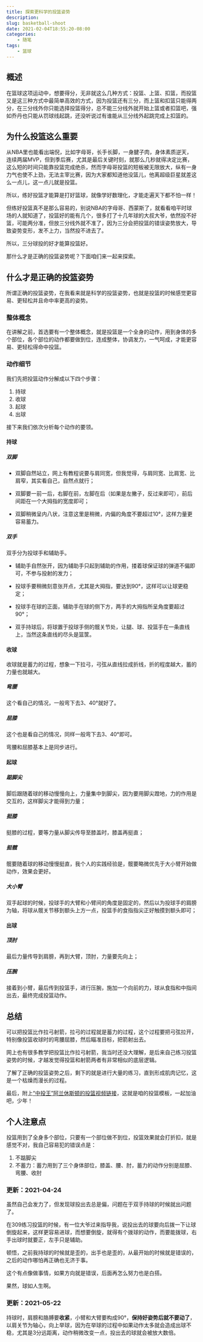 ```yaml
---
title: 探索更科学的投篮姿势
description: 
slug: basketball-shoot
date: 2021-02-04T18:55:20-08:00
categories:
    - 随笔
tags:
    - 篮球
---
```


## 概述

在篮球这项运动中，想要得分，无非就这么几种方式：投篮、上篮、扣篮，而投篮又是这三种方式中最简单高效的方式，因为投篮还有三分，而上篮和扣篮只能得两分，在三分线外你只能选择投篮得分，总不能三分线外就开始上篮或者扣篮吧，强如乔丹也只能从罚球线起跳，还没听说过有谁能从三分线外起跳完成上扣篮的。

## 为什么投篮这么重要

从NBA里也能看出端倪，比如字母哥，长手长脚，一身腱子肉，身体素质逆天，连续两届MVP，但到季后赛，尤其是最后关键时刻，就那么几秒就得决定比赛，这么短的时间只能靠投篮完成绝杀，然而字母哥投篮的短板被无限放大，纵有一身力气也使不上劲，无法主宰比赛，因为大家都知道他没篮儿，他离超级巨星就差这么一点儿，这一点儿就是投篮。

所以，练好投篮才能算是打好篮球，就像学好数理化，才能走遍天下都不怕一样！

但练好投篮真不是那么容易的，别说NBA的字母哥、西蒙斯了，就看看咱平时球场的人就知道了，投篮好的能有几个，很多打了十几年球的大叔大爷，依然投不好篮，可能两分准，但放三分线外就不准了，因为三分会把投篮的错误姿势放大，导致姿势变形，发不上力，当然投不进去了。

所以，三分球投的好才能算投篮好。

那什么才是正确的投篮姿势呢？下面咱们来一起来探索。

## 什么才是正确的投篮姿势

所谓正确的投篮姿势，在我看来就是科学的投篮姿势，也就是投篮的时候感觉更容易、更轻松并且命中率更高的姿势。

### 整体概念

在讲解之前，首选要有一个整体概念，就是投篮是一个全身的动作，用到身体的多个部位，各个部位的动作都要做到位，连成整体，协调发力，一气呵成，才能更容易、更轻松得命中投篮。

### 动作细节

我们先把投篮动作分解成以下四个步骤：

1. 持球
2. 收球
3. 起球
4. 出球

接下来我们依次分析每个动作的要领。

#### 持球

##### 双脚

- 双脚自然站立，网上有教程说要与肩同宽，但我觉得，与肩同宽、比肩宽、比肩窄，其实看自己，自然点就行；

- 双脚要一前一后，右脚在前，左脚在后（如果是左撇子，反过来即可），前后间距在一个大拇指的宽度即可；
- 双脚稍微呈内八状，注意这里是稍微，内偏的角度不要超过10°，这样力量更容易蓄力。

##### 双手

双手分为投球手和辅助手。

- 辅助手自然张开，因为辅助手只起到辅助的作用，搂着球保证球的弹道不偏即可，不参与投射的发力；

- 投球手要稍微刻意张开点，尤其是大拇指，要达到90°，这样可以让球更稳定；

- 投球手在球的正面，辅助手在球的侧下方，两手的大拇指所呈角度要超过90°；

- 双手持球后，将球置于投球手侧的髋关节处，让腿、球、投篮手在一条直线上，当然这条直线的尽头是篮筐。

  

#### 收球

收球就是蓄力的过程，想象一下拉弓，弓弦从直线拉成折线，折的程度越大，蓄的力量也就越大。

##### 弯腰

这个看自己的情况，一般弯下去3、40°就好了。

##### 屈膝

这个也是看自己的情况，同样一般弯下去3、40°即可。

弯腰和屈膝基本上是同步进行。

#### 起球

##### 踮脚尖

脚后跟随着球的移动慢慢向上，力量集中到脚尖，因为要用脚尖蹬地，力的作用是交互的，这样脚尖才能得到力量；

##### 挺膝

挺膝的过程，要等力量从脚尖传导至膝盖时，膝盖再挺直；

##### 挺髋

髋要随着球的移动慢慢挺直，我个人的实践经验是，髋要略微优先于大小臂开始做动作，效果会更好。

##### 大小臂

双手起球的时候，投球手的大臂和小臂间的角度是固定的，然后以为投球手的肩膀为轴，将球从髋关节移到额头上方一点，投篮手的食指指尖正好触摸到额头即可；

#### 出球

##### 顶肘

最后力量传导到肩膀，再到大臂，顶肘，力量要先向上；

##### 压腕

接着到小臂，最后传到投篮手，进行压腕，施加一个向前的力，球从食指和中指间出去，最终完成投篮动作。

## 总结

可以把投篮比作拉弓射箭，拉弓的过程就是蓄力的过程，这个过程要把弓弦拉开，特别像投篮收球时的弯腰屈膝，然后瞄准目标，把箭射出去。

网上也有很多教学把投篮比作拉弓射箭，我当时还没大理解，是后来自己练习投篮姿势的时候，才越发觉得投篮和射箭两者有非常相似的底层逻辑。

了解了正确的投篮姿势之后，剩下的就是进行大量的练习，直到形成肌肉记忆，这是一个枯燥而漫长的过程。

最后，附上[“中投王”阿兰休斯顿的投篮视频链接](https://m.zhibo8.cc/nba/2020/1231-eb5df54-svideo.htm)，这就是咱的投篮模板，一起加油吧，少年！

## 个人注意点

投篮用到了全身多个部位，只要有一个部位做不到位，投篮效果就会打折扣，就是感觉不对，我自己容易犯的错误点是：

1. 不踮脚尖
2. 不蓄力：蓄力用到了三个身体部位，膝盖、腰、肘，蓄力的动作分别是屈膝、弯腰、收肘

### 更新：2021-04-24

虽然自己会发力了，但发现球投出去总是偏，问题在于双手持球的时候就出问题了。

在309练习投篮的时候，有一位大爷过来指导我，说投出去的球要向后拨一下让球倒旋起来，这样更容易进球，而想要倒旋，就得有个拨球的动作，而要能拨球，右手出球时就要正，左手只是辅助。

顿悟，之前我持球的时候就是歪的，出手也是歪的，从最开始的时候就是错误的，之后的动作哪怕再正确也无济于事。

这个有点像做事情，如果方向就是错误，后面再怎么努力也是白搭。

果然，球如人生啊。

### 更新：2021-05-22

持球时，肩膀和胳膊要**收紧**，小臂和大臂要构成90°，**保持好姿势后就不要动了**，以肩关节为轴心，向上举球，因为在举球的过程中如果动作太多就会造成出球不稳，尤其是3分远距离，动作稍微改变一点，投出去的球就会被放大数倍。